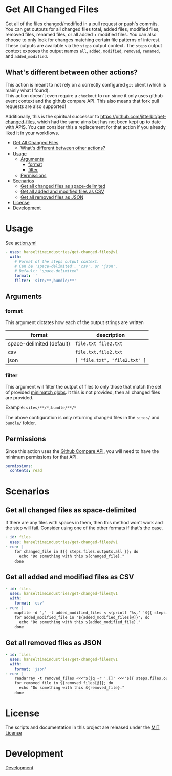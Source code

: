 <!-- <p align="center">
  <a href="https://github.com/hanseltimeindustries/get-changed-files/actions"><img alt="hanseltimeindustries/get-changed-files status" src="https://github.com/hanseltimeindustries/get-changed-files/workflows/Test/badge.svg"></a>
</p> -->

# Get All Changed Files

Get all of the files changed/modified in a pull request or push's commits.
You can get outputs for all changed files total, added files, modified files, removed files, renamed files, or all added + modified files.
You can also choose to only look for changes matching certain file patterns of interest.
These outputs are available via the `steps` output context.
The `steps` output context exposes the output names `all`, `added`, `modified`, `removed`, `renamed`, and `added_modified`.

## What's different between other actions?

This action is meant to not rely on a correctly configured `git` client (which is mainly what I found).  
This action doesn't even require a `checkout` to run since it only uses github event context and the github compare API.  This also means that fork pull requests are also supported!

Additionally, this is the spiritual successor to https://github.com/jitterbit/get-changed-files, which had the same aims but has not been kept up to date with APIS.  You can consider this a replacement for that action if you already liked it in your workflows.

- [Get All Changed Files](#get-all-changed-files)
  - [What's different between other actions?](#whats-different-between-other-actions)
- [Usage](#usage)
  - [Arguments](#arguments)
    - [format](#format)
    - [filter](#filter)
  - [Permissions](#permissions)
- [Scenarios](#scenarios)
  - [Get all changed files as space-delimited](#get-all-changed-files-as-space-delimited)
  - [Get all added and modified files as CSV](#get-all-added-and-modified-files-as-csv)
  - [Get all removed files as JSON](#get-all-removed-files-as-json)
- [License](#license)
- [Development](#development)
<!-- created with markdown all in one Vscode extension -->

# Usage

See [action.yml](action.yml)

```yaml
- uses: hanseltimeindustries/get-changed-files@v1
  with:
    # Format of the steps output context.
    # Can be 'space-delimited', 'csv', or 'json'.
    # Default: 'space-delimited'
    format: ''
    filter: 'site/**,bundle/**'
```

## Arguments

### format

This argument dictates how each of the output strings are written

| format | description |
| ------ | ----------- |
| space-delimited (default) | `file.txt file2.txt` |
| csv    | `file.txt,file2.txt` |
| json | `[ "file.txt", "file2.txt" ]` |

### filter

This argument will filter the output of files to only those that match the set of provided [minimatch globs](https://github.com/isaacs/minimatch).  It this is not provided, then all changed files are provided.

Example:  `sites/**/*,bundle/**/*`

The above configuration is only returning changed files in the `sites/` and `bundle/` folder.

## Permissions

Since this action uses the [Github Compare API](https://docs.github.com/en/rest/commits/commits?apiVersion=2022-11-28#compare-two-commits), you will
need to have the minimum permissions for that API.

```yaml
permissions:
  contents: read
```

# Scenarios

## Get all changed files as space-delimited

If there are any files with spaces in them, then this method won't work and the step will fail.
Consider using one of the other formats if that's the case.

```yaml
- id: files
  uses: hanseltimeindustries/get-changed-files@v1
- run: |
    for changed_file in ${{ steps.files.outputs.all }}; do
      echo "Do something with this ${changed_file}."
    done
```

## Get all added and modified files as CSV

```yaml
- id: files
  uses: hanseltimeindustries/get-changed-files@v1
  with:
    format: 'csv'
- run: |
    mapfile -d ',' -t added_modified_files < <(printf '%s,' '${{ steps.files.outputs.added_modified }}')
    for added_modified_file in "${added_modified_files[@]}"; do
      echo "Do something with this ${added_modified_file}."
    done
```

## Get all removed files as JSON

```yaml
- id: files
  uses: hanseltimeindustries/get-changed-files@v1
  with:
    format: 'json'
- run: |
    readarray -t removed_files <<<"$(jq -r '.[]' <<<'${{ steps.files.outputs.removed }}')"
    for removed_file in ${removed_files[@]}; do
      echo "Do something with this ${removed_file}."
    done
```

# License

The scripts and documentation in this project are released under the [MIT License](LICENSE)

# Development

[Development](./DEVELOPMENT.md)